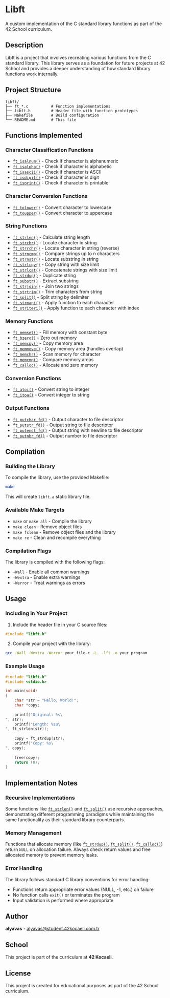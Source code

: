 # Libft

A custom implementation of the C standard library functions as part of the 42 School curriculum.

## Description

Libft is a project that involves recreating various functions from the C standard library. This library serves as a foundation for future projects at 42 School and provides a deeper understanding of how standard library functions work internally.

## Project Structure

```
libft/
├── ft_*.c          # Function implementations
├── libft.h         # Header file with function prototypes
├── Makefile        # Build configuration
└── README.md       # This file
```

## Functions Implemented

### Character Classification Functions
- [`ft_isalnum()`](ft_isalnum.c) - Check if character is alphanumeric
- [`ft_isalpha()`](ft_isalpha.c) - Check if character is alphabetic
- [`ft_isascii()`](ft_isascii.c) - Check if character is ASCII
- [`ft_isdigit()`](ft_isdigit.c) - Check if character is digit
- [`ft_isprint()`](ft_isprint.c) - Check if character is printable

### Character Conversion Functions
- [`ft_tolower()`](ft_tolower.c) - Convert character to lowercase
- [`ft_toupper()`](ft_toupper.c) - Convert character to uppercase

### String Functions
- [`ft_strlen()`](ft_strlen.c) - Calculate string length
- [`ft_strchr()`](ft_strchr.c) - Locate character in string
- [`ft_strrchr()`](ft_strrchr.c) - Locate character in string (reverse)
- [`ft_strncmp()`](ft_strncmp.c) - Compare strings up to n characters
- [`ft_strnstr()`](ft_strnstr.c) - Locate substring in string
- [`ft_strlcpy()`](ft_strlcpy.c) - Copy string with size limit
- [`ft_strlcat()`](ft_strlcat.c) - Concatenate strings with size limit
- [`ft_strdup()`](ft_strdup.c) - Duplicate string
- [`ft_substr()`](ft_substr.c) - Extract substring
- [`ft_strjoin()`](ft_strjoin.c) - Join two strings
- [`ft_strtrim()`](ft_strtrim.c) - Trim characters from string
- [`ft_split()`](ft_split.c) - Split string by delimiter
- [`ft_strmapi()`](ft_strmapi.c) - Apply function to each character
- [`ft_striteri()`](ft_striteri.c) - Apply function to each character with index

### Memory Functions
- [`ft_memset()`](ft_memset.c) - Fill memory with constant byte
- [`ft_bzero()`](ft_bzero.c) - Zero out memory
- [`ft_memcpy()`](ft_memcpy.c) - Copy memory area
- [`ft_memmove()`](ft_memmove.c) - Copy memory area (handles overlap)
- [`ft_memchr()`](ft_memchr.c) - Scan memory for character
- [`ft_memcmp()`](ft_memcmp.c) - Compare memory areas
- [`ft_calloc()`](ft_calloc.c) - Allocate and zero memory

### Conversion Functions
- [`ft_atoi()`](ft_atoi.c) - Convert string to integer
- [`ft_itoa()`](ft_itoa.c) - Convert integer to string

### Output Functions
- [`ft_putchar_fd()`](ft_putchar_fd.c) - Output character to file descriptor
- [`ft_putstr_fd()`](ft_putstr_fd.c) - Output string to file descriptor
- [`ft_putendl_fd()`](ft_putendl_fd.c) - Output string with newline to file descriptor
- [`ft_putnbr_fd()`](ft_putnbr_fd.c) - Output number to file descriptor

## Compilation

### Building the Library

To compile the library, use the provided Makefile:

```bash
make
```

This will create `libft.a` static library file.

### Available Make Targets

- `make` or `make all` - Compile the library
- `make clean` - Remove object files
- `make fclean` - Remove object files and the library
- `make re` - Clean and recompile everything

### Compilation Flags

The library is compiled with the following flags:
- `-Wall` - Enable all common warnings
- `-Wextra` - Enable extra warnings
- `-Werror` - Treat warnings as errors

## Usage

### Including in Your Project

1. Include the header file in your C source files:
```c
#include "libft.h"
```

2. Compile your project with the library:
```bash
gcc -Wall -Wextra -Werror your_file.c -L. -lft -o your_program
```

### Example Usage

```c
#include "libft.h"
#include <stdio.h>

int main(void)
{
    char *str = "Hello, World!";
    char *copy;
    
    printf("Original: %s\
", str);
    printf("Length: %zu\
", ft_strlen(str));
    
    copy = ft_strdup(str);
    printf("Copy: %s\
", copy);
    
    free(copy);
    return (0);
}
```

## Implementation Notes

### Recursive Implementations

Some functions like [`ft_strlen()`](ft_strlen.c) and [`ft_split()`](ft_split.c) use recursive approaches, demonstrating different programming paradigms while maintaining the same functionality as their standard library counterparts.

### Memory Management

Functions that allocate memory (like [`ft_strdup()`](ft_strdup.c), [`ft_split()`](ft_split.c), [`ft_calloc()`](ft_calloc.c)) return `NULL` on allocation failure. Always check return values and free allocated memory to prevent memory leaks.

### Error Handling

The library follows standard C library conventions for error handling:
- Functions return appropriate error values (NULL, -1, etc.) on failure
- No function calls `exit()` or terminates the program
- Input validation is performed where appropriate

## Author

**alyavas** - [alyavas@student.42kocaeli.com.tr](mailto:alyavas@student.42kocaeli.com.tr)

## School

This project is part of the curriculum at **42 Kocaeli**.

## License

This project is created for educational purposes as part of the 42 School curriculum.